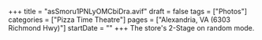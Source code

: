 +++
title = "asSmoru1PNLyOMCbiDra.avif"
draft = false
tags = ["Photos"]
categories = ["Pizza Time Theatre"]
pages = ["Alexandria, VA (6303 Richmond Hwy)"]
startDate = ""
+++
The store's 2-Stage on random mode.
